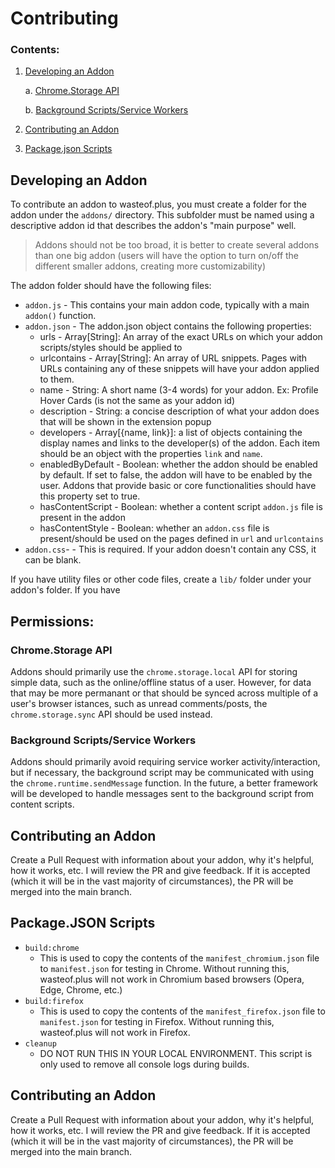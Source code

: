 # Contributing

### Contents:
1. [Developing an Addon](#developing-an-addon)

   a. [Chrome.Storage API](#chromestorage-api)
   
   b. [Background Scripts/Service Workers](#background-scriptsservice-workers)
4. [Contributing an Addon](#contributing-an-addon)
5. [Package.json Scripts](#packagejson-scripts)

## Developing an Addon
To contribute an addon to wasteof.plus, you must create a folder for the addon under the `addons/` directory. This subfolder must be named using a descriptive addon id that describes the addon's "main purpose" well. 

> Addons should not be too broad, it is better to create several addons than one big addon (users will have the option to turn on/off the different smaller addons, creating more customizability)

The addon folder should have the following files:
- `addon.js` - This contains your main addon code, typically with a main `addon()` function.
- `addon.json` - The addon.json object contains the following properties:
  - urls - Array[String]: An array of the exact URLs on which your addon scripts/styles should be applied to
  - urlcontains - Array[String]: An array of URL snippets. Pages with URLs containing any of these snippets will have your addon applied to them.
  - name - String: A short name (3-4 words) for your addon. Ex: Profile Hover Cards (is not the same as your addon id)
  - description - String: a concise description of what your addon does that will be shown in the extension popup
  - developers - Array[{name, link}]: a list of objects containing the display names and links to the developer(s) of the addon. Each item should be an object with the properties `link` and `name`.
  - enabledByDefault - Boolean: whether the addon should be enabled by default. If set to false, the addon will have to be enabled by the user. Addons that provide basic or core functionalities should have this property set to true.
  - hasContentScript - Boolean: whether a content script `addon.js` file is present in the addon
  - hasContentStyle - Boolean: whether an `addon.css` file is present/should be used on the pages defined in `url` and `urlcontains`
- `addon.css`- - This is required. If your addon doesn't contain any CSS, it can be blank.

If you have utility files or other code files, create a `lib/` folder under your addon's folder. If you have 

## Permissions:

### Chrome.Storage API
Addons should primarily use the `chrome.storage.local` API for storing simple data, such as the online/offline status of a user. However, for data that may be more permanant or that should be synced across multiple of a user's browser istances, such as unread comments/posts, the `chrome.storage.sync` API should be used instead.

### Background Scripts/Service Workers
Addons should primarily avoid requiring service worker activity/interaction, but if necessary, the background script may be communicated with using the `chrome.runtime.sendMessage` function. In the future, a better framework will be developed to handle messages sent to the background script from content scripts.

## Contributing an Addon
Create a Pull Request with information about your addon, why it's helpful, how it works, etc. I will review the PR and give feedback. If it is accepted (which it will be in the vast majority of circumstances), the PR will be merged into the main branch.


## Package.JSON Scripts
- `build:chrome`
  - This is used to copy the contents of the `manifest_chromium.json` file to `manifest.json` for testing in Chrome. Without running this, wasteof.plus will not work in Chromium based browsers (Opera, Edge, Chrome, etc.)
- `build:firefox`
  - This is used to copy the contents of the `manifest_firefox.json` file to `manifest.json` for testing in Firefox. Without running this, wasteof.plus will not work in Firefox.
- `cleanup`
  - DO NOT RUN THIS IN YOUR LOCAL ENVIRONMENT. This script is only used to remove all console logs during builds.

## Contributing an Addon
Create a Pull Request with information about your addon, why it's helpful, how it works, etc. I will review the PR and give feedback. If it is accepted (which it will be in the vast majority of circumstances), the PR will be merged into the main branch.
